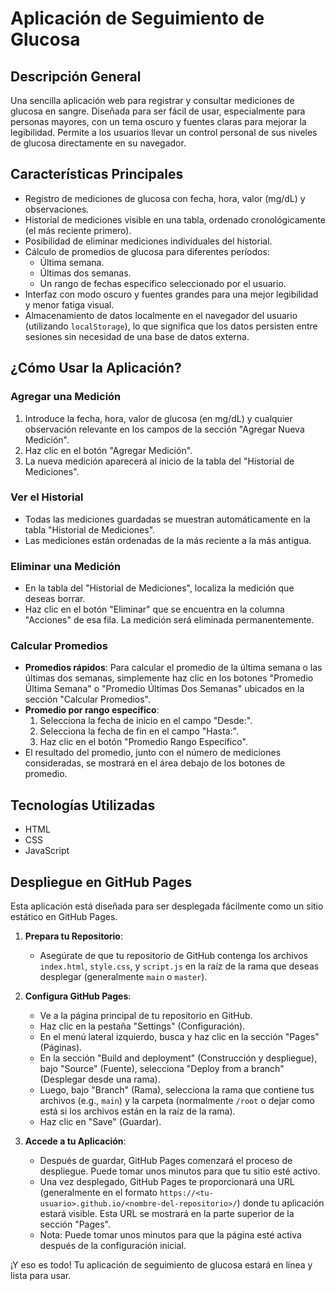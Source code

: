 # Aplicación de Seguimiento de Glucosa

## Descripción General
Una sencilla aplicación web para registrar y consultar mediciones de glucosa en sangre. Diseñada para ser fácil de usar, especialmente para personas mayores, con un tema oscuro y fuentes claras para mejorar la legibilidad. Permite a los usuarios llevar un control personal de sus niveles de glucosa directamente en su navegador.

## Características Principales
*   Registro de mediciones de glucosa con fecha, hora, valor (mg/dL) y observaciones.
*   Historial de mediciones visible en una tabla, ordenado cronológicamente (el más reciente primero).
*   Posibilidad de eliminar mediciones individuales del historial.
*   Cálculo de promedios de glucosa para diferentes períodos:
    *   Última semana.
    *   Últimas dos semanas.
    *   Un rango de fechas específico seleccionado por el usuario.
*   Interfaz con modo oscuro y fuentes grandes para una mejor legibilidad y menor fatiga visual.
*   Almacenamiento de datos localmente en el navegador del usuario (utilizando `localStorage`), lo que significa que los datos persisten entre sesiones sin necesidad de una base de datos externa.

## ¿Cómo Usar la Aplicación?

### Agregar una Medición
1.  Introduce la fecha, hora, valor de glucosa (en mg/dL) y cualquier observación relevante en los campos de la sección "Agregar Nueva Medición".
2.  Haz clic en el botón "Agregar Medición".
3.  La nueva medición aparecerá al inicio de la tabla del "Historial de Mediciones".

### Ver el Historial
*   Todas las mediciones guardadas se muestran automáticamente en la tabla "Historial de Mediciones".
*   Las mediciones están ordenadas de la más reciente a la más antigua.

### Eliminar una Medición
*   En la tabla del "Historial de Mediciones", localiza la medición que deseas borrar.
*   Haz clic en el botón "Eliminar" que se encuentra en la columna "Acciones" de esa fila. La medición será eliminada permanentemente.

### Calcular Promedios
*   **Promedios rápidos**: Para calcular el promedio de la última semana o las últimas dos semanas, simplemente haz clic en los botones "Promedio Última Semana" o "Promedio Últimas Dos Semanas" ubicados en la sección "Calcular Promedios".
*   **Promedio por rango específico**:
    1.  Selecciona la fecha de inicio en el campo "Desde:".
    2.  Selecciona la fecha de fin en el campo "Hasta:".
    3.  Haz clic en el botón "Promedio Rango Específico".
*   El resultado del promedio, junto con el número de mediciones consideradas, se mostrará en el área debajo de los botones de promedio.

## Tecnologías Utilizadas
*   HTML
*   CSS
*   JavaScript

## Despliegue en GitHub Pages
Esta aplicación está diseñada para ser desplegada fácilmente como un sitio estático en GitHub Pages.

1.  **Prepara tu Repositorio**:
    *   Asegúrate de que tu repositorio de GitHub contenga los archivos `index.html`, `style.css`, y `script.js` en la raíz de la rama que deseas desplegar (generalmente `main` o `master`).

2.  **Configura GitHub Pages**:
    *   Ve a la página principal de tu repositorio en GitHub.
    *   Haz clic en la pestaña "Settings" (Configuración).
    *   En el menú lateral izquierdo, busca y haz clic en la sección "Pages" (Páginas).
    *   En la sección "Build and deployment" (Construcción y despliegue), bajo "Source" (Fuente), selecciona "Deploy from a branch" (Desplegar desde una rama).
    *   Luego, bajo "Branch" (Rama), selecciona la rama que contiene tus archivos (e.g., `main`) y la carpeta (normalmente `/root` o dejar como está si los archivos están en la raíz de la rama).
    *   Haz clic en "Save" (Guardar).

3.  **Accede a tu Aplicación**:
    *   Después de guardar, GitHub Pages comenzará el proceso de despliegue. Puede tomar unos minutos para que tu sitio esté activo.
    *   Una vez desplegado, GitHub Pages te proporcionará una URL (generalmente en el formato `https://<tu-usuario>.github.io/<nombre-del-repositorio>/`) donde tu aplicación estará visible. Esta URL se mostrará en la parte superior de la sección "Pages".
    *   Nota: Puede tomar unos minutos para que la página esté activa después de la configuración inicial.

¡Y eso es todo! Tu aplicación de seguimiento de glucosa estará en línea y lista para usar.
